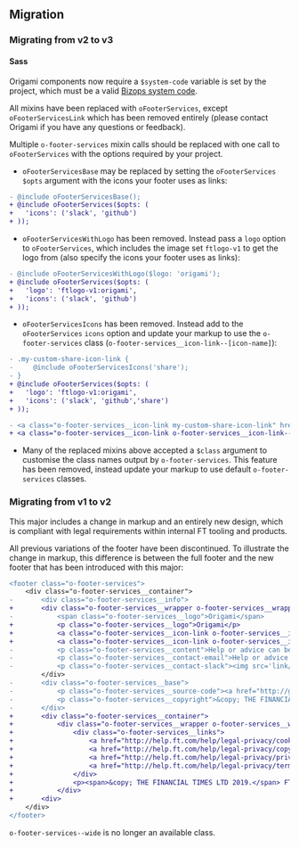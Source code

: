 ## Migration

### Migrating from v2 to v3

#### Sass

Origami components now require a `$system-code` variable is set by the project, which must be a valid [Bizops system code](https://biz-ops.in.ft.com/list/Systems).

All mixins have been replaced with `oFooterServices`, except `oFooterServicesLink` which has been removed entirely (please contact Origami if you have any questions or feedback).

Multiple `o-footer-services` mixin calls should be replaced with one call to `oFooterServices` with the options required by your project.

- `oFooterServicesBase` may be replaced by setting the `oFooterServices` `$opts` argument with the icons your footer uses as links:
```diff
- @include oFooterServicesBase();
+ @include oFooterServices($opts: (
+ 	'icons': ('slack', 'github')
+ ));
```

- `oFooterServicesWithLogo` has been removed. Instead pass a `logo` option to `oFooterServices`, which includes the image set `ftlogo-v1` to get the logo from (also specify the icons your footer uses as links):
```diff
- @include oFooterServicesWithLogo($logo: 'origami');
+ @include oFooterServices($opts: (
+ 	'logo': 'ftlogo-v1:origami',
+ 	'icons': ('slack', 'github')
+ ));
```

- `oFooterServicesIcons` has been removed. Instead add to the `oFooterServices` `icons` option and update your markup to use the `o-footer-services` class (`o-footer-services__icon-link--[icon-name]`):
```diff
- .my-custom-share-icon-link {
-     @include oFooterServicesIcons('share');
- }
+ @include oFooterServices($opts: (
+ 	'logo': 'ftlogo-v1:origami',
+ 	'icons': ('slack', 'github','share')
+ ));
```
```diff
- <a class="o-footer-services__icon-link my-custom-share-icon-link" href="#">share</a>
+ <a class="o-footer-services__icon-link o-footer-services__icon-link--share" href="#">share</a>
```

- Many of the replaced mixins above accepted a `$class` argument to customise the class names output by `o-footer-services`. This feature has been removed, instead update your markup to use default `o-footer-services` classes.

### Migrating from v1 to v2

This major includes a change in markup and an entirely new design, which is compliant with legal requirements within internal FT tooling and products.

All previous variations of the footer have been discontinued. To illustrate the change in markup, this difference is between the full footer and the new footer that has been introduced with this major:

```diff
<footer class="o-footer-services">
	<div class="o-footer-services__container">
-		<div class="o-footer-services__info">
+		<div class="o-footer-services__wrapper o-footer-services__wrapper--top">
-			<span class="o-footer-services__logo">Origami</span>
+			<p class="o-footer-services__logo">Origami</p>
+			<a class="o-footer-services__icon-link o-footer-services__icon-link--github" href="#">View project on GitHub</a>
+			<a class="o-footer-services__icon-link o-footer-services__icon-link--slack" href="#">#slack-channel</a>
-			<p class="o-footer-services__content">Help or advice can be found here <a class="link" href="mailto:an.email@someplace.com">an.email@someplace.com</a> and there are other places, <a href='/somewhere'>like this one</a> where you can find help, too.</p>
-			<p class="o-footer-services__contact-email">Help or advice can be found here <a class="link" href="mailto:an.email@someplace.com">an.email@someplace.com</a> and there are other places, <a class="o-footer-services__content--external" href='external-link'>like this one</a> where you can find help, too.</p>
-			<p class="o-footer-services__contact-slack"><img src='link/to/icon'/><a href="https://slack.com/messages/[id]/">#slack-channel</a></p>
		</div>
-		<div class="o-footer-services__base">
-			<p class="o-footer-services__source-code"><a href="http://github.com/financial-times/o-footer-services">View project on GitHub</a></p>
-			<p class="o-footer-services__copyright">&copy; THE FINANCIAL TIMES LTD. FT and 'Financial Times' are trademarks of The Financial Times Ltd.</p>
-		</div>
+		<div class="o-footer-services__container">
+			<div class="o-footer-services__wrapper o-footer-services__wrapper--legal">
+				<div class="o-footer-services__links">
+					<a href="http://help.ft.com/help/legal-privacy/cookies/">Cookies</a>
+					<a href="http://help.ft.com/help/legal-privacy/copyright/copyright-policy/">Copyright</a>
+					<a href="http://help.ft.com/help/legal-privacy/privacy/">Privacy</a>
+					<a href="http://help.ft.com/help/legal-privacy/terms-conditions">Terms & Conditions</a>
+				</div>
+				<p><span>&copy; THE FINANCIAL TIMES LTD 2019.</span> FT and 'Financial Times' are trademarks of The Financial Times Ltd.</p>
+			</div>
+		<div>
	</div>
</footer>
```

`o-footer-services--wide` is no longer an available class.
